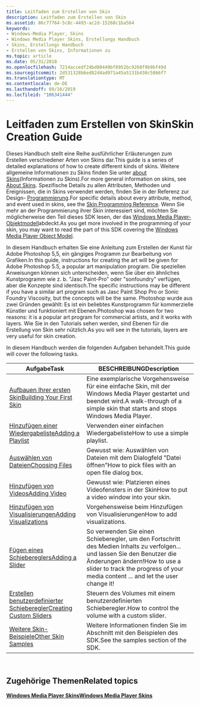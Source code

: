 ```yaml
---
title: Leitfaden zum Erstellen von Skin
description: Leitfaden zum Erstellen von Skin
ms.assetid: 86c77764-5c8c-4493-ac2d-15268c1ba564
keywords:
- Windows-Media Player, Skins
- Windows Media Player Skins, Erstellungs Handbuch
- Skins, Erstellungs Handbuch
- Erstellen von Skins, Informationen zu
ms.topic: article
ms.date: 05/31/2018
ms.openlocfilehash: 7214accedf24bd80449bf8952bc9268f9b9bf49d
ms.sourcegitcommit: 2d531328b6ed82d4ad971a45a5131b430c5866f7
ms.translationtype: MT
ms.contentlocale: de-DE
ms.lasthandoff: 09/16/2019
ms.locfileid: "106341444"
---
```

# <a name="skin-creation-guide"></a><span data-ttu-id="7fef7-107">Leitfaden zum Erstellen von Skin</span><span class="sxs-lookup"><span data-stu-id="7fef7-107">Skin Creation Guide</span></span>

<span data-ttu-id="7fef7-108">Dieses Handbuch stellt eine Reihe ausführlicher Erläuterungen zum Erstellen verschiedener Arten von Skins dar.</span><span class="sxs-lookup"><span data-stu-id="7fef7-108">This guide is a series of detailed explanations of how to create different kinds of skins.</span></span> <span data-ttu-id="7fef7-109">Weitere allgemeine Informationen zu Skins finden Sie unter [about Skins](about-skins.md)(Informationen zu Skins).</span><span class="sxs-lookup"><span data-stu-id="7fef7-109">For more general information on skins, see [About Skins](about-skins.md).</span></span> <span data-ttu-id="7fef7-110">Spezifische Details zu allen Attributen, Methoden und Ereignissen, die in Skins verwendet werden, finden Sie in der Referenz zur Design- [Programmierung](skin-programming-reference.md).</span><span class="sxs-lookup"><span data-stu-id="7fef7-110">For specific details about every attribute, method, and event used in skins, see the [Skin Programming Reference](skin-programming-reference.md).</span></span> <span data-ttu-id="7fef7-111">Wenn Sie mehr an der Programmierung ihrer Skin interessiert sind, möchten Sie möglicherweise den Teil dieses SDK lesen, der das [Windows Media Player-Objektmodell](windows-media-player-object-model.md)abdeckt.</span><span class="sxs-lookup"><span data-stu-id="7fef7-111">As you get more involved in the programming of your skin, you may want to read the part of this SDK covering the [Windows Media Player Object Model](windows-media-player-object-model.md).</span></span>

<span data-ttu-id="7fef7-112">In diesem Handbuch erhalten Sie eine Anleitung zum Erstellen der Kunst für Adobe Photoshop 5,5, ein gängiges Programm zur Bearbeitung von Grafiken.</span><span class="sxs-lookup"><span data-stu-id="7fef7-112">In this guide, instructions for creating the art will be given for Adobe Photoshop 5.5, a popular art manipulation program.</span></span> <span data-ttu-id="7fef7-113">Die speziellen Anweisungen können sich unterscheiden, wenn Sie über ein ähnliches Kunstprogramm wie z. b. "Jasc Paint-Pro" oder "sonfoundry" verfügen, aber die Konzepte sind identisch.</span><span class="sxs-lookup"><span data-stu-id="7fef7-113">The specific instructions may be different if you have a similar art program such as Jasc Paint Shop Pro or Sonic Foundry Viscosity, but the concepts will be the same.</span></span> <span data-ttu-id="7fef7-114">Photoshop wurde aus zwei Gründen gewählt: Es ist ein beliebtes Kunstprogramm für kommerzielle Künstler und funktioniert mit Ebenen.</span><span class="sxs-lookup"><span data-stu-id="7fef7-114">Photoshop was chosen for two reasons: it is a popular art program for commercial artists, and it works with layers.</span></span> <span data-ttu-id="7fef7-115">Wie Sie in den Tutorials sehen werden, sind Ebenen für die Erstellung von Skin sehr nützlich.</span><span class="sxs-lookup"><span data-stu-id="7fef7-115">As you will see in the tutorials, layers are very useful for skin creation.</span></span>

<span data-ttu-id="7fef7-116">In diesem Handbuch werden die folgenden Aufgaben behandelt.</span><span class="sxs-lookup"><span data-stu-id="7fef7-116">This guide will cover the following tasks.</span></span>



| <span data-ttu-id="7fef7-117">Aufgabe</span><span class="sxs-lookup"><span data-stu-id="7fef7-117">Task</span></span>                                                     | <span data-ttu-id="7fef7-118">BESCHREIBUNG</span><span class="sxs-lookup"><span data-stu-id="7fef7-118">Description</span></span>                                                                                     |
|----------------------------------------------------------|-------------------------------------------------------------------------------------------------|
| [<span data-ttu-id="7fef7-119">Aufbauen Ihrer ersten Skin</span><span class="sxs-lookup"><span data-stu-id="7fef7-119">Building Your First Skin</span></span>](building-your-first-skin.md) | <span data-ttu-id="7fef7-120">Eine exemplarische Vorgehensweise für eine einfache Skin, mit der Windows Media Player gestartet und beendet wird.</span><span class="sxs-lookup"><span data-stu-id="7fef7-120">A walk-through of a simple skin that starts and stops Windows Media Player.</span></span>                     |
| [<span data-ttu-id="7fef7-121">Hinzufügen einer Wiedergabeliste</span><span class="sxs-lookup"><span data-stu-id="7fef7-121">Adding a Playlist</span></span>](adding-a-playlist.md)               | <span data-ttu-id="7fef7-122">Verwenden einer einfachen Wiedergabeliste</span><span class="sxs-lookup"><span data-stu-id="7fef7-122">How to use a simple playlist.</span></span>                                                                   |
| [<span data-ttu-id="7fef7-123">Auswählen von Dateien</span><span class="sxs-lookup"><span data-stu-id="7fef7-123">Choosing Files</span></span>](choosing-files.md)                     | <span data-ttu-id="7fef7-124">Gewusst wie: Auswählen von Dateien mit dem Dialogfeld "Datei öffnen"</span><span class="sxs-lookup"><span data-stu-id="7fef7-124">How to pick files with an open file dialog box.</span></span>                                                 |
| [<span data-ttu-id="7fef7-125">Hinzufügen von Videos</span><span class="sxs-lookup"><span data-stu-id="7fef7-125">Adding Video</span></span>](adding-video.md)                         | <span data-ttu-id="7fef7-126">Gewusst wie: Platzieren eines Videofensters in der Skin</span><span class="sxs-lookup"><span data-stu-id="7fef7-126">How to put a video window into your skin.</span></span>                                                       |
| [<span data-ttu-id="7fef7-127">Hinzufügen von Visualisierungen</span><span class="sxs-lookup"><span data-stu-id="7fef7-127">Adding Visualizations</span></span>](adding-visualizations.md)       | <span data-ttu-id="7fef7-128">Vorgehensweise beim Hinzufügen von Visualisierungen</span><span class="sxs-lookup"><span data-stu-id="7fef7-128">How to add visualizations.</span></span>                                                                      |
| [<span data-ttu-id="7fef7-129">Fügen eines Schiebereglers</span><span class="sxs-lookup"><span data-stu-id="7fef7-129">Adding a Slider</span></span>](adding-a-slider.md)                   | <span data-ttu-id="7fef7-130">So verwenden Sie einen Schieberegler, um den Fortschritt des Medien Inhalts zu verfolgen... und lassen Sie den Benutzer die Änderungen ändern!</span><span class="sxs-lookup"><span data-stu-id="7fef7-130">How to use a slider to track the progress of your media content ... and let the user change it!</span></span> |
| [<span data-ttu-id="7fef7-131">Erstellen benutzerdefinierter Schieberegler</span><span class="sxs-lookup"><span data-stu-id="7fef7-131">Creating Custom Sliders</span></span>](creating-custom-sliders.md)   | <span data-ttu-id="7fef7-132">Steuern des Volumes mit einem benutzerdefinierten Schieberegler.</span><span class="sxs-lookup"><span data-stu-id="7fef7-132">How to control the volume with a custom slider.</span></span>                                                 |
| [<span data-ttu-id="7fef7-133">Weitere Skin-Beispiele</span><span class="sxs-lookup"><span data-stu-id="7fef7-133">Other Skin Samples</span></span>](other-skin-samples.md)             | <span data-ttu-id="7fef7-134">Weitere Informationen finden Sie im Abschnitt mit den Beispielen des SDK.</span><span class="sxs-lookup"><span data-stu-id="7fef7-134">See the samples section of the SDK.</span></span>                                                             |



 

## <a name="related-topics"></a><span data-ttu-id="7fef7-135">Zugehörige Themen</span><span class="sxs-lookup"><span data-stu-id="7fef7-135">Related topics</span></span>

<dl> <dt>

[<span data-ttu-id="7fef7-136">**Windows Media Player Skins**</span><span class="sxs-lookup"><span data-stu-id="7fef7-136">**Windows Media Player Skins**</span></span>](windows-media-player-skins.md)
</dt> </dl>

 

 





